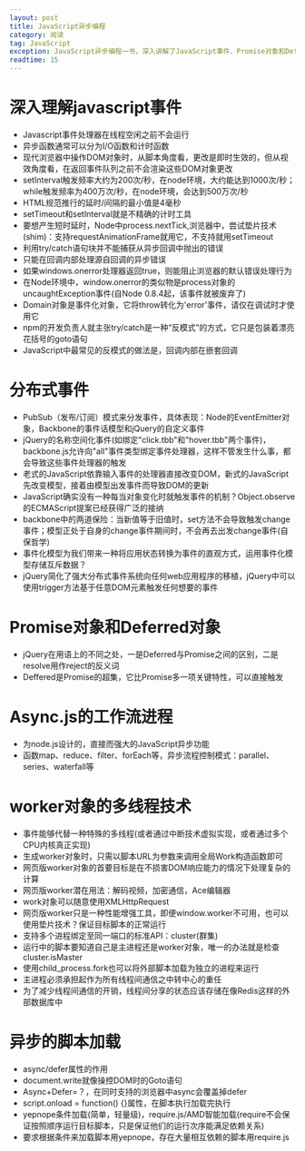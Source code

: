 ```yaml
---
layout: post
title: JavaScript异步编程
category: 阅读
tag: JavaScript
exception: JavaScript异步编程一书，深入讲解了JavaScript事件、Promise对象和Deferred对象、worker对象等常用但又让人陌生的知识，感觉受益匪浅
readtime: 15
---
```


# 深入理解javascript事件
* Javascript事件处理器在线程空闲之前不会运行
* 异步函数通常可以分为I/O函数和计时函数
* 现代浏览器中操作DOM对象时，从脚本角度看，更改是即时生效的，但从视效角度看，在返回事件队列之前不会渲染这些DOM对象更改
* setInterval触发频率大约为200次/秒，在node环境，大约能达到1000次/秒；while触发频率为400万次/秒，在node环境，会达到500万次/秒
* HTML规范推行的延时/间隔的最小值是4毫秒
* setTimeout和setInterval就是不精确的计时工具
* 要想产生短时延时，Node中process.nextTick,浏览器中，尝试垫片技术(shim)：支持requestAnimationFrame就用它，不支持就用setTimeout
* 利用try/catch语句块并不能捕获从异步回调中抛出的错误
* 只能在回调内部处理源自回调的异步错误
* 如果windows.onerror处理器返回true，则能阻止浏览器的默认错误处理行为
* 在Node环境中，window.onerror的类似物是process对象的uncaughtException事件(自Node 0.8.4起，该事件就被废弃了)
* Domain对象是事件化对象，它将throw转化为'error'事件，请仅在调试时才使用它
* npm的开发负责人就主张try/catch是一种“反模式”的方式，它只是包装着漂亮花括号的goto语句
* JavaScript中最常见的反模式的做法是，回调内部在嵌套回调

# 分布式事件
* PubSub（发布/订阅）模式来分发事件，具体表现：Node的EventEmitter对象，Backbone的事件话模型和jQuery的自定义事件
* jQuery的名称空间化事件(如绑定"click.tbb"和"hover.tbb"两个事件)，backbone.js允许向"all"事件类型绑定事件处理器，这样不管发生什么事，都会导致这些事件处理器的触发
* 老式的JavaScript依靠输入事件的处理器直接改变DOM，新式的JavaScript先改变模型，接着由模型出发事件而导致DOM的更新
* JavaScript确实没有一种每当对象变化时就触发事件的机制？Object.observe的ECMAScript提案已经获得广泛的接纳
* backbone中的两道保险：当新值等于旧值时，set方法不会导致触发change事件；模型正处于自身的change事件期间时，不会再去出发change事件(自保哲学)
* 事件化模型为我们带来一种将应用状态转换为事件的直观方式，运用事件化模型存储互斥数据？
* jQuery简化了强大分布式事件系统向任何web应用程序的移植，jQuery中可以使用trigger方法基于任意DOM元素触发任何想要的事件

# Promise对象和Deferred对象
* jQuery在用语上的不同之处，一是Deferred与Promise之间的区别，二是resolve用作reject的反义词
* Deffered是Promise的超集，它比Promise多一项关键特性，可以直接触发

# Async.js的工作流进程
* 为node.js设计的，直接而强大的JavaScript异步功能
* 函数map、reduce、filter、forEach等，异步流程控制模式：parallel、series、waterfall等

# worker对象的多线程技术
* 事件能够代替一种特殊的多线程(或者通过中断技术虚拟实现，或者通过多个CPU内核真正实现)
* 生成worker对象时，只需以脚本URL为参数来调用全局Work构造函数即可
* 网页版worker对象的首要目标是在不损害DOM响应能力的情况下处理复杂的计算
* 网页版worker潜在用法：解码视频，加密通信，Ace编辑器
* work对象可以随意使用XMLHttpRequest
* 网页版worker只是一种性能增强工具，即便window.worker不可用，也可以使用垫片技术？保证目标脚本的正常运行
* 支持多个进程绑定至同一端口的标准API：cluster(群集)
* 运行中的脚本要知道自己是主进程还是worker对象，唯一的办法就是检查cluster.isMaster
* 使用child_process.fork也可以将外部脚本加载为独立的进程来运行
* 主进程必须承担起作为所有线程间通信之中转中心的重任
* 为了减少线程间通信的开销，线程间分享的状态应该存储在像Redis这样的外部数据库中

# 异步的脚本加载
* async/defer属性的作用
* document.write就像操控DOM时的Goto语句
* Async+Defer=？，在同时支持的浏览器中async会覆盖掉defer
* script.onload = function() {}属性，在脚本执行加载完执行
* yepnope条件加载(简单，轻量级)，require.js/AMD智能加载(require不会保证按照顺序运行目标脚本，只是保证他们的运行次序能满足依赖关系)
* 要求根据条件来加载脚本用yepnope，存在大量相互依赖的脚本用require.js
